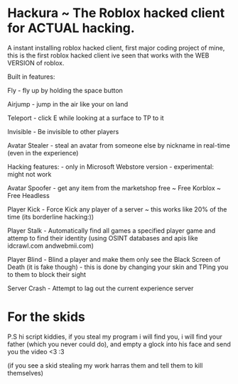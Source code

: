 # Hackura ~ The Roblox hacked client for ACTUAL hacking.
A instant installing roblox hacked client, first major coding project of mine, this is the first roblox hacked client ive seen that works with the WEB VERSION of roblox.

Built in features:

Fly - fly up by holding the space button

Airjump - jump in the air like your on land

Teleport - click E while looking at a surface to TP to it

Invisible - Be invisible to other players

Avatar Stealer - steal an avatar from someone else by nickname in real-time (even in the experience)


Hacking features:    - only in Microsoft Webstore version - experimental: might not work

Avatar Spoofer - get any item from the marketshop free ~ Free Korblox ~ Free Headless

Player Kick - Force Kick any player of a server ~ this works like 20% of the time (its borderline hacking:))

Player Stalk - Automatically find all games a specified player game and attemp to find their identity (using OSINT databases and apis like idcrawl.com andwebmii.com)

Player Blind - Blind a player and make them only see the Black Screen of Death (it is fake though) - this is done by changing your skin and TPing you to them to block their sight

Server Crash - Attempt to lag out the current experience server

# For the skids
P.S hi script kiddies, if you steal my program i will find you, i will find your father (which you never could do), and empty a glock into his face and send you the video
<3 :3

(if you see a skid stealing my work harras them and tell them to kill themselves)
